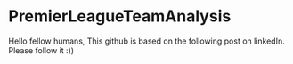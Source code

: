 # PremierLeagueTeamAnalysis

Hello fellow humans, This github is based on the following post on linkedIn. Please follow it :))
